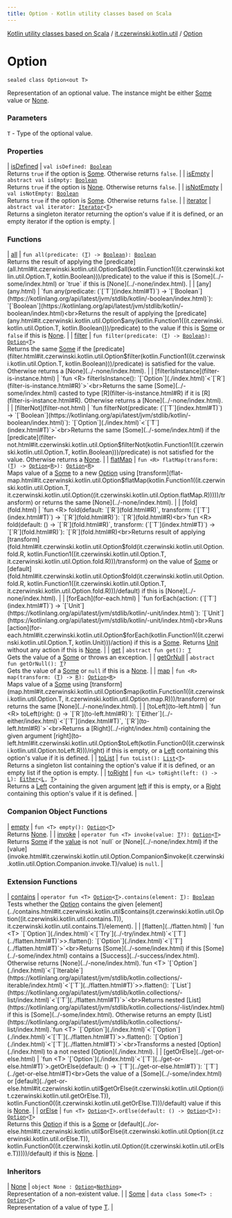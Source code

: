 ```yaml
---
title: Option - Kotlin utility classes based on Scala
---
```


[Kotlin utility classes based on Scala](../../index.html) / [it.czerwinski.kotlin.util](../index.html) / [Option](./index.html)

# Option

`sealed class Option<out T>`

Representation of an optional value. The instance might be either [Some](../-some/index.html) value or [None](../-none/index.html).

### Parameters

`T` - Type of the optional value.

### Properties

| [isDefined](is-defined.html) | `val isDefined: `[`Boolean`](https://kotlinlang.org/api/latest/jvm/stdlib/kotlin/-boolean/index.html)<br>Returns `true` if the option is [Some](../-some/index.html). Otherwise returns `false`. |
| [isEmpty](is-empty.html) | `abstract val isEmpty: `[`Boolean`](https://kotlinlang.org/api/latest/jvm/stdlib/kotlin/-boolean/index.html)<br>Returns `true` if the option is [None](../-none/index.html). Otherwise returns `false`. |
| [isNotEmpty](is-not-empty.html) | `val isNotEmpty: `[`Boolean`](https://kotlinlang.org/api/latest/jvm/stdlib/kotlin/-boolean/index.html)<br>Returns `true` if the option is [Some](../-some/index.html). Otherwise returns `false`. |
| [iterator](iterator.html) | `abstract val iterator: `[`Iterator`](https://kotlinlang.org/api/latest/jvm/stdlib/kotlin.collections/-iterator/index.html)`<`[`T`](index.html#T)`>`<br>Returns a singleton iterator returning the option's value if it is defined, or an empty iterator if the option is empty. |

### Functions

| [all](all.html) | `fun all(predicate: (`[`T`](index.html#T)`) -> `[`Boolean`](https://kotlinlang.org/api/latest/jvm/stdlib/kotlin/-boolean/index.html)`): `[`Boolean`](https://kotlinlang.org/api/latest/jvm/stdlib/kotlin/-boolean/index.html)<br>Returns the result of applying the [predicate](all.html#it.czerwinski.kotlin.util.Option$all(kotlin.Function1((it.czerwinski.kotlin.util.Option.T, kotlin.Boolean)))/predicate) to the value if this is [Some](../-some/index.html) or `true` if this is [None](../-none/index.html). |
| [any](any.html) | `fun any(predicate: (`[`T`](index.html#T)`) -> `[`Boolean`](https://kotlinlang.org/api/latest/jvm/stdlib/kotlin/-boolean/index.html)`): `[`Boolean`](https://kotlinlang.org/api/latest/jvm/stdlib/kotlin/-boolean/index.html)<br>Returns the result of applying the [predicate](any.html#it.czerwinski.kotlin.util.Option$any(kotlin.Function1((it.czerwinski.kotlin.util.Option.T, kotlin.Boolean)))/predicate) to the value if this is [Some](../-some/index.html) or `false` if this is [None](../-none/index.html). |
| [filter](filter.html) | `fun filter(predicate: (`[`T`](index.html#T)`) -> `[`Boolean`](https://kotlinlang.org/api/latest/jvm/stdlib/kotlin/-boolean/index.html)`): `[`Option`](./index.html)`<`[`T`](index.html#T)`>`<br>Returns the same [Some](../-some/index.html) if the [predicate](filter.html#it.czerwinski.kotlin.util.Option$filter(kotlin.Function1((it.czerwinski.kotlin.util.Option.T, kotlin.Boolean)))/predicate) is satisfied for the value. Otherwise returns a [None](../-none/index.html). |
| [filterIsInstance](filter-is-instance.html) | `fun <R> filterIsInstance(): `[`Option`](./index.html)`<`[`R`](filter-is-instance.html#R)`>`<br>Returns the same [Some](../-some/index.html) casted to type [R](filter-is-instance.html#R) if it is [R](filter-is-instance.html#R). Otherwise returns a [None](../-none/index.html). |
| [filterNot](filter-not.html) | `fun filterNot(predicate: (`[`T`](index.html#T)`) -> `[`Boolean`](https://kotlinlang.org/api/latest/jvm/stdlib/kotlin/-boolean/index.html)`): `[`Option`](./index.html)`<`[`T`](index.html#T)`>`<br>Returns the same [Some](../-some/index.html) if the [predicate](filter-not.html#it.czerwinski.kotlin.util.Option$filterNot(kotlin.Function1((it.czerwinski.kotlin.util.Option.T, kotlin.Boolean)))/predicate) is not satisfied for the value. Otherwise returns a [None](../-none/index.html). |
| [flatMap](flat-map.html) | `fun <R> flatMap(transform: (`[`T`](index.html#T)`) -> `[`Option`](./index.html)`<`[`R`](flat-map.html#R)`>): `[`Option`](./index.html)`<`[`R`](flat-map.html#R)`>`<br>Maps value of a [Some](../-some/index.html) to a new [Option](./index.html) using [transform](flat-map.html#it.czerwinski.kotlin.util.Option$flatMap(kotlin.Function1((it.czerwinski.kotlin.util.Option.T, it.czerwinski.kotlin.util.Option((it.czerwinski.kotlin.util.Option.flatMap.R)))))/transform) or returns the same [None](../-none/index.html). |
| [fold](fold.html) | `fun <R> fold(default: `[`R`](fold.html#R)`, transform: (`[`T`](index.html#T)`) -> `[`R`](fold.html#R)`): `[`R`](fold.html#R)<br>`fun <R> fold(default: () -> `[`R`](fold.html#R)`, transform: (`[`T`](index.html#T)`) -> `[`R`](fold.html#R)`): `[`R`](fold.html#R)<br>Returns result of applying [transform](fold.html#it.czerwinski.kotlin.util.Option$fold(it.czerwinski.kotlin.util.Option.fold.R, kotlin.Function1((it.czerwinski.kotlin.util.Option.T, it.czerwinski.kotlin.util.Option.fold.R)))/transform) on the value of [Some](../-some/index.html) or [default](fold.html#it.czerwinski.kotlin.util.Option$fold(it.czerwinski.kotlin.util.Option.fold.R, kotlin.Function1((it.czerwinski.kotlin.util.Option.T, it.czerwinski.kotlin.util.Option.fold.R)))/default) if this is [None](../-none/index.html). |
| [forEach](for-each.html) | `fun forEach(action: (`[`T`](index.html#T)`) -> `[`Unit`](https://kotlinlang.org/api/latest/jvm/stdlib/kotlin/-unit/index.html)`): `[`Unit`](https://kotlinlang.org/api/latest/jvm/stdlib/kotlin/-unit/index.html)<br>Runs [action](for-each.html#it.czerwinski.kotlin.util.Option$forEach(kotlin.Function1((it.czerwinski.kotlin.util.Option.T, kotlin.Unit)))/action) if this is a [Some](../-some/index.html). Returns [Unit](https://kotlinlang.org/api/latest/jvm/stdlib/kotlin/-unit/index.html) without any action if this is [None](../-none/index.html). |
| [get](get.html) | `abstract fun get(): `[`T`](index.html#T)<br>Gets the value of a [Some](../-some/index.html) or throws an exception. |
| [getOrNull](get-or-null.html) | `abstract fun getOrNull(): `[`T`](index.html#T)`?`<br>Gets the value of a [Some](../-some/index.html) or `null` if this is a [None](../-none/index.html). |
| [map](map.html) | `fun <R> map(transform: (`[`T`](index.html#T)`) -> `[`R`](map.html#R)`): `[`Option`](./index.html)`<`[`R`](map.html#R)`>`<br>Maps value of a [Some](../-some/index.html) using [transform](map.html#it.czerwinski.kotlin.util.Option$map(kotlin.Function1((it.czerwinski.kotlin.util.Option.T, it.czerwinski.kotlin.util.Option.map.R)))/transform) or returns the same [None](../-none/index.html). |
| [toLeft](to-left.html) | `fun <R> toLeft(right: () -> `[`R`](to-left.html#R)`): `[`Either`](../-either/index.html)`<`[`T`](index.html#T)`, `[`R`](to-left.html#R)`>`<br>Returns a [Right](../-right/index.html) containing the given argument [right](to-left.html#it.czerwinski.kotlin.util.Option$toLeft(kotlin.Function0((it.czerwinski.kotlin.util.Option.toLeft.R)))/right) if this is empty, or a [Left](../-left/index.html) containing this option's value if it is defined. |
| [toList](to-list.html) | `fun toList(): `[`List`](https://kotlinlang.org/api/latest/jvm/stdlib/kotlin.collections/-list/index.html)`<`[`T`](index.html#T)`>`<br>Returns a singleton list containing the option's value if it is defined, or an empty list if the option is empty. |
| [toRight](to-right.html) | `fun <L> toRight(left: () -> `[`L`](to-right.html#L)`): `[`Either`](../-either/index.html)`<`[`L`](to-right.html#L)`, `[`T`](index.html#T)`>`<br>Returns a [Left](../-left/index.html) containing the given argument [left](to-right.html#it.czerwinski.kotlin.util.Option$toRight(kotlin.Function0((it.czerwinski.kotlin.util.Option.toRight.L)))/left) if this is empty, or a [Right](../-right/index.html) containing this option's value if it is defined. |

### Companion Object Functions

| [empty](empty.html) | `fun <T> empty(): `[`Option`](./index.html)`<`[`T`](empty.html#T)`>`<br>Returns [None](../-none/index.html). |
| [invoke](invoke.html) | `operator fun <T> invoke(value: `[`T`](invoke.html#T)`?): `[`Option`](./index.html)`<`[`T`](invoke.html#T)`>`<br>Returns [Some](../-some/index.html) if the [value](invoke.html#it.czerwinski.kotlin.util.Option.Companion$invoke(it.czerwinski.kotlin.util.Option.Companion.invoke.T)/value) is not `null` or [None](../-none/index.html) if the [value](invoke.html#it.czerwinski.kotlin.util.Option.Companion$invoke(it.czerwinski.kotlin.util.Option.Companion.invoke.T)/value) is `null`. |

### Extension Functions

| [contains](../contains.html) | `operator fun <T> `[`Option`](./index.html)`<`[`T`](../contains.html#T)`>.contains(element: `[`T`](../contains.html#T)`): `[`Boolean`](https://kotlinlang.org/api/latest/jvm/stdlib/kotlin/-boolean/index.html)<br>Tests whether the [Option](./index.html) contains the given [element](../contains.html#it.czerwinski.kotlin.util$contains(it.czerwinski.kotlin.util.Option((it.czerwinski.kotlin.util.contains.T)), it.czerwinski.kotlin.util.contains.T)/element). |
| [flatten](../flatten.html) | `fun <T> `[`Option`](./index.html)`<`[`Try`](../-try/index.html)`<`[`T`](../flatten.html#T)`>>.flatten(): `[`Option`](./index.html)`<`[`T`](../flatten.html#T)`>`<br>Returns [Some](../-some/index.html) if this [Some](../-some/index.html) contains a [Success](../-success/index.html). Otherwise returns [None](../-none/index.html).`fun <T> `[`Option`](./index.html)`<`[`Iterable`](https://kotlinlang.org/api/latest/jvm/stdlib/kotlin.collections/-iterable/index.html)`<`[`T`](../flatten.html#T)`>>.flatten(): `[`List`](https://kotlinlang.org/api/latest/jvm/stdlib/kotlin.collections/-list/index.html)`<`[`T`](../flatten.html#T)`>`<br>Returns nested [List](https://kotlinlang.org/api/latest/jvm/stdlib/kotlin.collections/-list/index.html) if this is [Some](../-some/index.html). Otherwise returns an empty [List](https://kotlinlang.org/api/latest/jvm/stdlib/kotlin.collections/-list/index.html).`fun <T> `[`Option`](./index.html)`<`[`Option`](./index.html)`<`[`T`](../flatten.html#T)`>>.flatten(): `[`Option`](./index.html)`<`[`T`](../flatten.html#T)`>`<br>Transforms a nested [Option](./index.html) to a not nested [Option](./index.html). |
| [getOrElse](../get-or-else.html) | `fun <T> `[`Option`](./index.html)`<`[`T`](../get-or-else.html#T)`>.getOrElse(default: () -> `[`T`](../get-or-else.html#T)`): `[`T`](../get-or-else.html#T)<br>Gets the value of a [Some](../-some/index.html) or [default](../get-or-else.html#it.czerwinski.kotlin.util$getOrElse(it.czerwinski.kotlin.util.Option((it.czerwinski.kotlin.util.getOrElse.T)), kotlin.Function0((it.czerwinski.kotlin.util.getOrElse.T)))/default) value if this is [None](../-none/index.html). |
| [orElse](../or-else.html) | `fun <T> `[`Option`](./index.html)`<`[`T`](../or-else.html#T)`>.orElse(default: () -> `[`Option`](./index.html)`<`[`T`](../or-else.html#T)`>): `[`Option`](./index.html)`<`[`T`](../or-else.html#T)`>`<br>Returns this [Option](./index.html) if this is a [Some](../-some/index.html) or [default](../or-else.html#it.czerwinski.kotlin.util$orElse(it.czerwinski.kotlin.util.Option((it.czerwinski.kotlin.util.orElse.T)), kotlin.Function0((it.czerwinski.kotlin.util.Option((it.czerwinski.kotlin.util.orElse.T)))))/default) if this is [None](../-none/index.html). |

### Inheritors

| [None](../-none/index.html) | `object None : `[`Option`](./index.html)`<`[`Nothing`](https://kotlinlang.org/api/latest/jvm/stdlib/kotlin/-nothing/index.html)`>`<br>Representation of a non-existent value. |
| [Some](../-some/index.html) | `data class Some<T> : `[`Option`](./index.html)`<`[`T`](../-some/index.html#T)`>`<br>Representation of a value of type [T](../-some/index.html#T). |

